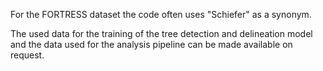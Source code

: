 

For the FORTRESS dataset the code often uses "Schiefer" as a synonym.

The used data for the training of the tree detection and delineation model and the data used for the analysis pipeline can be made available on request.
